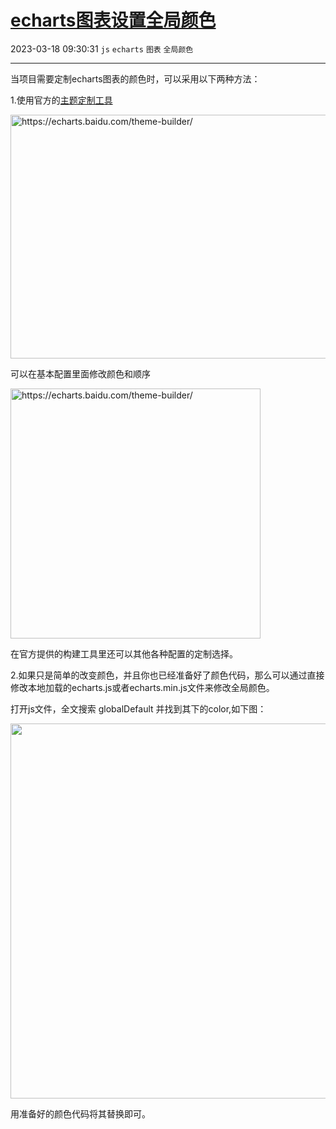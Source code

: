 # [echarts图表设置全局颜色](https://blog.csdn.net/woaidouya123/article/details/103866088)
2023-03-18 09:30:31 `js` `echarts` `图表` `全局颜色`

---
<p>当项目需要定制echarts图表的颜色时，可以采用以下两种方法：</p> 
<p>1.使用官方的<a href="https://echarts.baidu.com/theme-builder/">主题定制工具</a></p> 
<p><img alt="https://echarts.baidu.com/theme-builder/" class="has" height="390" src="https://img-blog.csdnimg.cn/20200106222606373.png?x-oss-process=image/watermark,type_ZmFuZ3poZW5naGVpdGk,shadow_10,text_aHR0cHM6Ly9ibG9nLmNzZG4ubmV0L3dvYWlkb3V5YTEyMw==,size_16,color_FFFFFF,t_70" width="800"></p> 
<p>可以在基本配置里面修改颜色和顺序</p> 
<p><img alt="https://echarts.baidu.com/theme-builder/" class="has" src="https://img-blog.csdnimg.cn/2020010622295038.png?x-oss-process=image/watermark,type_ZmFuZ3poZW5naGVpdGk,shadow_10,text_aHR0cHM6Ly9ibG9nLmNzZG4ubmV0L3dvYWlkb3V5YTEyMw==,size_16,color_FFFFFF,t_70" width="400"></p> 
<p>在官方提供的构建工具里还可以其他各种配置的定制选择。</p> 
<p>2.如果只是简单的改变颜色，并且你也已经准备好了颜色代码，那么可以通过直接修改本地加载的echarts.js或者echarts.min.js文件来修改全局颜色。</p> 
<p>打开js文件，全文搜索&nbsp;globalDefault 并找到其下的color,如下图：</p> 
<p><img alt="" class="has" src="https://img-blog.csdnimg.cn/20200106224037200.png?x-oss-process=image/watermark,type_ZmFuZ3poZW5naGVpdGk,shadow_10,text_aHR0cHM6Ly9ibG9nLmNzZG4ubmV0L3dvYWlkb3V5YTEyMw==,size_16,color_FFFFFF,t_70" width="600"></p> 
<p>用准备好的颜色代码将其替换即可。</p>
